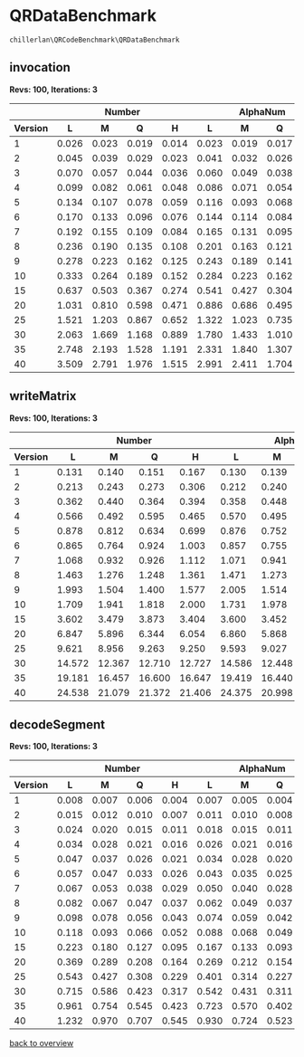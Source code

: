 # QRDataBenchmark

`chillerlan\QRCodeBenchmark\QRDataBenchmark`

## invocation

**Revs: 100, Iterations: 3**

<table><thead>
<tr><th></th><th colspan="4">Number</th><th colspan="4">AlphaNum</th><th colspan="4">Kanji</th><th colspan="4">Hanzi</th><th colspan="4">Byte</th></tr>
<tr><th>Version</th><th>L</th><th>M</th><th>Q</th><th>H</th><th>L</th><th>M</th><th>Q</th><th>H</th><th>L</th><th>M</th><th>Q</th><th>H</th><th>L</th><th>M</th><th>Q</th><th>H</th><th>L</th><th>M</th><th>Q</th><th>H</th></tr>
</thead><tbody>
<tr><td>1</td><td>0.026</td><td>0.023</td><td>0.019</td><td>0.014</td><td>0.023</td><td>0.019</td><td>0.017</td><td>0.012</td><td>0.025</td><td>0.022</td><td>0.020</td><td>0.015</td><td>0.032</td><td>0.028</td><td>0.026</td><td>0.021</td><td>0.022</td><td>0.019</td><td>0.016</td><td>0.012</td></tr>
<tr><td>2</td><td>0.045</td><td>0.039</td><td>0.029</td><td>0.023</td><td>0.041</td><td>0.032</td><td>0.026</td><td>0.020</td><td>0.042</td><td>0.035</td><td>0.028</td><td>0.022</td><td>0.049</td><td>0.041</td><td>0.041</td><td>0.028</td><td>0.036</td><td>0.031</td><td>0.026</td><td>0.023</td></tr>
<tr><td>3</td><td>0.070</td><td>0.057</td><td>0.044</td><td>0.036</td><td>0.060</td><td>0.049</td><td>0.038</td><td>0.030</td><td>0.062</td><td>0.051</td><td>0.040</td><td>0.033</td><td>0.072</td><td>0.060</td><td>0.048</td><td>0.040</td><td>0.057</td><td>0.045</td><td>0.036</td><td>0.028</td></tr>
<tr><td>4</td><td>0.099</td><td>0.082</td><td>0.061</td><td>0.048</td><td>0.086</td><td>0.071</td><td>0.054</td><td>0.040</td><td>0.087</td><td>0.072</td><td>0.054</td><td>0.042</td><td>0.099</td><td>0.081</td><td>0.064</td><td>0.051</td><td>0.081</td><td>0.066</td><td>0.050</td><td>0.039</td></tr>
<tr><td>5</td><td>0.134</td><td>0.107</td><td>0.078</td><td>0.059</td><td>0.116</td><td>0.093</td><td>0.068</td><td>0.051</td><td>0.116</td><td>0.093</td><td>0.069</td><td>0.052</td><td>0.130</td><td>0.106</td><td>0.080</td><td>0.061</td><td>0.109</td><td>0.089</td><td>0.064</td><td>0.048</td></tr>
<tr><td>6</td><td>0.170</td><td>0.133</td><td>0.096</td><td>0.076</td><td>0.144</td><td>0.114</td><td>0.084</td><td>0.065</td><td>0.145</td><td>0.115</td><td>0.083</td><td>0.067</td><td>0.161</td><td>0.129</td><td>0.094</td><td>0.080</td><td>0.135</td><td>0.109</td><td>0.077</td><td>0.062</td></tr>
<tr><td>7</td><td>0.192</td><td>0.155</td><td>0.109</td><td>0.084</td><td>0.165</td><td>0.131</td><td>0.095</td><td>0.073</td><td>0.166</td><td>0.131</td><td>0.097</td><td>0.074</td><td>0.192</td><td>0.147</td><td>0.107</td><td>0.085</td><td>0.153</td><td>0.131</td><td>0.088</td><td>0.069</td></tr>
<tr><td>8</td><td>0.236</td><td>0.190</td><td>0.135</td><td>0.108</td><td>0.201</td><td>0.163</td><td>0.121</td><td>0.092</td><td>0.202</td><td>0.162</td><td>0.118</td><td>0.094</td><td>0.221</td><td>0.179</td><td>0.131</td><td>0.105</td><td>0.192</td><td>0.157</td><td>0.111</td><td>0.087</td></tr>
<tr><td>9</td><td>0.278</td><td>0.223</td><td>0.162</td><td>0.125</td><td>0.243</td><td>0.189</td><td>0.141</td><td>0.108</td><td>0.241</td><td>0.192</td><td>0.140</td><td>0.108</td><td>0.265</td><td>0.210</td><td>0.155</td><td>0.126</td><td>0.227</td><td>0.179</td><td>0.131</td><td>0.101</td></tr>
<tr><td>10</td><td>0.333</td><td>0.264</td><td>0.189</td><td>0.152</td><td>0.284</td><td>0.223</td><td>0.162</td><td>0.129</td><td>0.283</td><td>0.226</td><td>0.163</td><td>0.144</td><td>0.307</td><td>0.246</td><td>0.181</td><td>0.145</td><td>0.271</td><td>0.227</td><td>0.153</td><td>0.122</td></tr>
<tr><td>15</td><td>0.637</td><td>0.503</td><td>0.367</td><td>0.274</td><td>0.541</td><td>0.427</td><td>0.304</td><td>0.235</td><td>0.535</td><td>0.424</td><td>0.303</td><td>0.235</td><td>0.576</td><td>0.463</td><td>0.332</td><td>0.257</td><td>0.508</td><td>0.399</td><td>0.295</td><td>0.221</td></tr>
<tr><td>20</td><td>1.031</td><td>0.810</td><td>0.598</td><td>0.471</td><td>0.886</td><td>0.686</td><td>0.495</td><td>0.406</td><td>0.870</td><td>0.687</td><td>0.490</td><td>0.398</td><td>0.939</td><td>0.737</td><td>0.535</td><td>0.429</td><td>0.827</td><td>0.643</td><td>0.468</td><td>0.376</td></tr>
<tr><td>25</td><td>1.521</td><td>1.203</td><td>0.867</td><td>0.652</td><td>1.322</td><td>1.023</td><td>0.735</td><td>0.558</td><td>1.299</td><td>1.018</td><td>0.724</td><td>0.571</td><td>1.382</td><td>1.091</td><td>0.779</td><td>0.593</td><td>1.226</td><td>0.972</td><td>0.692</td><td>0.518</td></tr>
<tr><td>30</td><td>2.063</td><td>1.669</td><td>1.168</td><td>0.889</td><td>1.780</td><td>1.433</td><td>1.010</td><td>0.765</td><td>1.745</td><td>1.388</td><td>1.000</td><td>0.752</td><td>1.901</td><td>1.494</td><td>1.076</td><td>0.836</td><td>1.673</td><td>1.312</td><td>0.944</td><td>0.719</td></tr>
<tr><td>35</td><td>2.748</td><td>2.193</td><td>1.528</td><td>1.191</td><td>2.331</td><td>1.840</td><td>1.307</td><td>1.010</td><td>2.321</td><td>1.814</td><td>1.313</td><td>1.010</td><td>2.507</td><td>1.986</td><td>1.404</td><td>1.079</td><td>2.230</td><td>1.724</td><td>1.230</td><td>0.949</td></tr>
<tr><td>40</td><td>3.509</td><td>2.791</td><td>1.976</td><td>1.515</td><td>2.991</td><td>2.411</td><td>1.704</td><td>1.304</td><td>2.962</td><td>2.353</td><td>1.712</td><td>1.293</td><td>3.235</td><td>2.541</td><td>1.803</td><td>1.393</td><td>2.840</td><td>2.250</td><td>1.607</td><td>1.241</td></tr>
</tbody></table>

## writeMatrix

**Revs: 100, Iterations: 3**

<table><thead>
<tr><th></th><th colspan="4">Number</th><th colspan="4">AlphaNum</th><th colspan="4">Kanji</th><th colspan="4">Hanzi</th><th colspan="4">Byte</th></tr>
<tr><th>Version</th><th>L</th><th>M</th><th>Q</th><th>H</th><th>L</th><th>M</th><th>Q</th><th>H</th><th>L</th><th>M</th><th>Q</th><th>H</th><th>L</th><th>M</th><th>Q</th><th>H</th><th>L</th><th>M</th><th>Q</th><th>H</th></tr>
</thead><tbody>
<tr><td>1</td><td>0.131</td><td>0.140</td><td>0.151</td><td>0.167</td><td>0.130</td><td>0.139</td><td>0.150</td><td>0.163</td><td>0.133</td><td>0.140</td><td>0.149</td><td>0.163</td><td>0.131</td><td>0.141</td><td>0.154</td><td>0.164</td><td>0.130</td><td>0.140</td><td>0.148</td><td>0.163</td></tr>
<tr><td>2</td><td>0.213</td><td>0.243</td><td>0.273</td><td>0.306</td><td>0.212</td><td>0.240</td><td>0.272</td><td>0.307</td><td>0.207</td><td>0.242</td><td>0.268</td><td>0.307</td><td>0.212</td><td>0.244</td><td>0.273</td><td>0.307</td><td>0.212</td><td>0.241</td><td>0.276</td><td>0.308</td></tr>
<tr><td>3</td><td>0.362</td><td>0.440</td><td>0.364</td><td>0.394</td><td>0.358</td><td>0.448</td><td>0.359</td><td>0.394</td><td>0.351</td><td>0.439</td><td>0.359</td><td>0.398</td><td>0.362</td><td>0.435</td><td>0.362</td><td>0.400</td><td>0.357</td><td>0.432</td><td>0.363</td><td>0.398</td></tr>
<tr><td>4</td><td>0.566</td><td>0.492</td><td>0.595</td><td>0.465</td><td>0.570</td><td>0.495</td><td>0.586</td><td>0.469</td><td>0.568</td><td>0.493</td><td>0.587</td><td>0.469</td><td>0.628</td><td>0.494</td><td>0.588</td><td>0.471</td><td>0.558</td><td>0.497</td><td>0.584</td><td>0.467</td></tr>
<tr><td>5</td><td>0.878</td><td>0.812</td><td>0.634</td><td>0.699</td><td>0.876</td><td>0.752</td><td>0.635</td><td>0.697</td><td>0.870</td><td>0.753</td><td>0.636</td><td>0.698</td><td>0.870</td><td>0.769</td><td>0.636</td><td>0.703</td><td>0.873</td><td>0.749</td><td>0.630</td><td>0.703</td></tr>
<tr><td>6</td><td>0.865</td><td>0.764</td><td>0.924</td><td>1.003</td><td>0.857</td><td>0.755</td><td>0.921</td><td>1.012</td><td>0.854</td><td>0.765</td><td>0.922</td><td>0.997</td><td>0.863</td><td>0.761</td><td>0.924</td><td>1.021</td><td>0.856</td><td>0.756</td><td>0.921</td><td>1.000</td></tr>
<tr><td>7</td><td>1.068</td><td>0.932</td><td>0.926</td><td>1.112</td><td>1.071</td><td>0.941</td><td>0.930</td><td>1.144</td><td>1.069</td><td>0.941</td><td>0.933</td><td>1.132</td><td>1.076</td><td>0.953</td><td>0.941</td><td>1.138</td><td>1.072</td><td>0.940</td><td>0.928</td><td>1.115</td></tr>
<tr><td>8</td><td>1.463</td><td>1.276</td><td>1.248</td><td>1.361</td><td>1.471</td><td>1.273</td><td>1.246</td><td>1.369</td><td>1.447</td><td>1.262</td><td>1.254</td><td>1.372</td><td>1.472</td><td>1.282</td><td>1.248</td><td>1.371</td><td>1.474</td><td>1.279</td><td>1.251</td><td>1.371</td></tr>
<tr><td>9</td><td>1.993</td><td>1.504</td><td>1.400</td><td>1.577</td><td>2.005</td><td>1.514</td><td>1.421</td><td>1.556</td><td>2.010</td><td>1.490</td><td>1.406</td><td>1.543</td><td>2.001</td><td>1.501</td><td>1.398</td><td>1.560</td><td>2.017</td><td>1.514</td><td>1.406</td><td>1.562</td></tr>
<tr><td>10</td><td>1.709</td><td>1.941</td><td>1.818</td><td>2.000</td><td>1.731</td><td>1.978</td><td>1.846</td><td>1.989</td><td>1.706</td><td>1.928</td><td>1.806</td><td>1.994</td><td>1.688</td><td>1.946</td><td>1.807</td><td>2.007</td><td>1.715</td><td>1.942</td><td>1.817</td><td>2.001</td></tr>
<tr><td>15</td><td>3.602</td><td>3.479</td><td>3.873</td><td>3.404</td><td>3.600</td><td>3.452</td><td>3.893</td><td>3.390</td><td>3.620</td><td>3.467</td><td>3.859</td><td>3.393</td><td>3.610</td><td>3.483</td><td>3.966</td><td>3.415</td><td>3.617</td><td>3.514</td><td>3.878</td><td>3.402</td></tr>
<tr><td>20</td><td>6.847</td><td>5.896</td><td>6.344</td><td>6.054</td><td>6.860</td><td>5.868</td><td>6.302</td><td>6.108</td><td>6.853</td><td>5.958</td><td>6.321</td><td>6.040</td><td>6.885</td><td>5.848</td><td>6.387</td><td>6.042</td><td>6.811</td><td>5.900</td><td>6.317</td><td>6.107</td></tr>
<tr><td>25</td><td>9.621</td><td>8.956</td><td>9.263</td><td>9.250</td><td>9.593</td><td>9.027</td><td>9.209</td><td>9.151</td><td>9.632</td><td>9.000</td><td>9.158</td><td>9.144</td><td>9.654</td><td>9.062</td><td>9.212</td><td>9.602</td><td>9.587</td><td>9.121</td><td>9.312</td><td>9.273</td></tr>
<tr><td>30</td><td>14.572</td><td>12.367</td><td>12.710</td><td>12.727</td><td>14.586</td><td>12.448</td><td>12.731</td><td>12.714</td><td>14.475</td><td>12.300</td><td>12.827</td><td>12.620</td><td>14.203</td><td>12.439</td><td>12.593</td><td>12.652</td><td>14.300</td><td>12.556</td><td>12.863</td><td>12.576</td></tr>
<tr><td>35</td><td>19.181</td><td>16.457</td><td>16.600</td><td>16.647</td><td>19.419</td><td>16.440</td><td>16.690</td><td>16.732</td><td>19.031</td><td>16.228</td><td>16.658</td><td>16.570</td><td>19.287</td><td>16.330</td><td>16.593</td><td>16.711</td><td>19.307</td><td>16.300</td><td>16.654</td><td>16.599</td></tr>
<tr><td>40</td><td>24.538</td><td>21.079</td><td>21.372</td><td>21.406</td><td>24.375</td><td>20.998</td><td>21.457</td><td>21.344</td><td>24.341</td><td>20.865</td><td>21.329</td><td>21.276</td><td>24.415</td><td>20.963</td><td>21.401</td><td>21.468</td><td>24.420</td><td>21.117</td><td>21.439</td><td>21.609</td></tr>
</tbody></table>

## decodeSegment

**Revs: 100, Iterations: 3**

<table><thead>
<tr><th></th><th colspan="4">Number</th><th colspan="4">AlphaNum</th><th colspan="4">Kanji</th><th colspan="4">Hanzi</th><th colspan="4">Byte</th></tr>
<tr><th>Version</th><th>L</th><th>M</th><th>Q</th><th>H</th><th>L</th><th>M</th><th>Q</th><th>H</th><th>L</th><th>M</th><th>Q</th><th>H</th><th>L</th><th>M</th><th>Q</th><th>H</th><th>L</th><th>M</th><th>Q</th><th>H</th></tr>
</thead><tbody>
<tr><td>1</td><td>0.008</td><td>0.007</td><td>0.006</td><td>0.004</td><td>0.007</td><td>0.005</td><td>0.004</td><td>0.003</td><td>0.005</td><td>0.004</td><td>0.004</td><td>0.003</td><td>0.005</td><td>0.004</td><td>0.004</td><td>0.002</td><td>0.005</td><td>0.005</td><td>0.004</td><td>0.003</td></tr>
<tr><td>2</td><td>0.015</td><td>0.012</td><td>0.010</td><td>0.007</td><td>0.011</td><td>0.010</td><td>0.008</td><td>0.005</td><td>0.008</td><td>0.007</td><td>0.007</td><td>0.004</td><td>0.008</td><td>0.007</td><td>0.005</td><td>0.004</td><td>0.009</td><td>0.008</td><td>0.006</td><td>0.005</td></tr>
<tr><td>3</td><td>0.024</td><td>0.020</td><td>0.015</td><td>0.011</td><td>0.018</td><td>0.015</td><td>0.011</td><td>0.009</td><td>0.012</td><td>0.011</td><td>0.008</td><td>0.007</td><td>0.012</td><td>0.010</td><td>0.008</td><td>0.007</td><td>0.015</td><td>0.013</td><td>0.010</td><td>0.007</td></tr>
<tr><td>4</td><td>0.034</td><td>0.028</td><td>0.021</td><td>0.016</td><td>0.026</td><td>0.021</td><td>0.016</td><td>0.012</td><td>0.018</td><td>0.015</td><td>0.012</td><td>0.009</td><td>0.019</td><td>0.015</td><td>0.011</td><td>0.009</td><td>0.022</td><td>0.018</td><td>0.013</td><td>0.010</td></tr>
<tr><td>5</td><td>0.047</td><td>0.037</td><td>0.026</td><td>0.021</td><td>0.034</td><td>0.028</td><td>0.020</td><td>0.015</td><td>0.026</td><td>0.020</td><td>0.015</td><td>0.011</td><td>0.025</td><td>0.020</td><td>0.016</td><td>0.011</td><td>0.030</td><td>0.024</td><td>0.018</td><td>0.013</td></tr>
<tr><td>6</td><td>0.057</td><td>0.047</td><td>0.033</td><td>0.026</td><td>0.043</td><td>0.035</td><td>0.025</td><td>0.020</td><td>0.030</td><td>0.025</td><td>0.017</td><td>0.014</td><td>0.031</td><td>0.025</td><td>0.017</td><td>0.014</td><td>0.037</td><td>0.030</td><td>0.021</td><td>0.017</td></tr>
<tr><td>7</td><td>0.067</td><td>0.053</td><td>0.038</td><td>0.029</td><td>0.050</td><td>0.040</td><td>0.028</td><td>0.022</td><td>0.036</td><td>0.028</td><td>0.020</td><td>0.015</td><td>0.037</td><td>0.028</td><td>0.020</td><td>0.015</td><td>0.044</td><td>0.034</td><td>0.025</td><td>0.018</td></tr>
<tr><td>8</td><td>0.082</td><td>0.067</td><td>0.047</td><td>0.037</td><td>0.062</td><td>0.049</td><td>0.037</td><td>0.028</td><td>0.043</td><td>0.035</td><td>0.025</td><td>0.020</td><td>0.044</td><td>0.035</td><td>0.026</td><td>0.020</td><td>0.053</td><td>0.042</td><td>0.031</td><td>0.024</td></tr>
<tr><td>9</td><td>0.098</td><td>0.078</td><td>0.056</td><td>0.043</td><td>0.074</td><td>0.059</td><td>0.042</td><td>0.032</td><td>0.052</td><td>0.041</td><td>0.030</td><td>0.023</td><td>0.052</td><td>0.042</td><td>0.030</td><td>0.022</td><td>0.062</td><td>0.051</td><td>0.036</td><td>0.028</td></tr>
<tr><td>10</td><td>0.118</td><td>0.093</td><td>0.066</td><td>0.052</td><td>0.088</td><td>0.068</td><td>0.049</td><td>0.040</td><td>0.061</td><td>0.049</td><td>0.034</td><td>0.029</td><td>0.062</td><td>0.048</td><td>0.035</td><td>0.029</td><td>0.075</td><td>0.059</td><td>0.042</td><td>0.033</td></tr>
<tr><td>15</td><td>0.223</td><td>0.180</td><td>0.127</td><td>0.095</td><td>0.167</td><td>0.133</td><td>0.093</td><td>0.072</td><td>0.115</td><td>0.092</td><td>0.065</td><td>0.050</td><td>0.117</td><td>0.093</td><td>0.067</td><td>0.052</td><td>0.142</td><td>0.114</td><td>0.080</td><td>0.062</td></tr>
<tr><td>20</td><td>0.369</td><td>0.289</td><td>0.208</td><td>0.164</td><td>0.269</td><td>0.212</td><td>0.154</td><td>0.122</td><td>0.189</td><td>0.151</td><td>0.107</td><td>0.085</td><td>0.192</td><td>0.149</td><td>0.109</td><td>0.085</td><td>0.232</td><td>0.180</td><td>0.132</td><td>0.104</td></tr>
<tr><td>25</td><td>0.543</td><td>0.427</td><td>0.308</td><td>0.229</td><td>0.401</td><td>0.314</td><td>0.227</td><td>0.169</td><td>0.282</td><td>0.219</td><td>0.161</td><td>0.120</td><td>0.284</td><td>0.223</td><td>0.161</td><td>0.124</td><td>0.345</td><td>0.269</td><td>0.194</td><td>0.145</td></tr>
<tr><td>30</td><td>0.715</td><td>0.586</td><td>0.423</td><td>0.317</td><td>0.542</td><td>0.431</td><td>0.311</td><td>0.234</td><td>0.380</td><td>0.302</td><td>0.214</td><td>0.164</td><td>0.387</td><td>0.304</td><td>0.222</td><td>0.166</td><td>0.467</td><td>0.371</td><td>0.268</td><td>0.204</td></tr>
<tr><td>35</td><td>0.961</td><td>0.754</td><td>0.545</td><td>0.423</td><td>0.723</td><td>0.570</td><td>0.402</td><td>0.314</td><td>0.504</td><td>0.396</td><td>0.282</td><td>0.216</td><td>0.520</td><td>0.402</td><td>0.285</td><td>0.219</td><td>0.667</td><td>0.488</td><td>0.344</td><td>0.263</td></tr>
<tr><td>40</td><td>1.232</td><td>0.970</td><td>0.707</td><td>0.545</td><td>0.930</td><td>0.724</td><td>0.523</td><td>0.399</td><td>0.646</td><td>0.510</td><td>0.365</td><td>0.283</td><td>0.665</td><td>0.522</td><td>0.372</td><td>0.284</td><td>0.790</td><td>0.637</td><td>0.447</td><td>0.341</td></tr>
</tbody></table>

[back to overview](./Benchmark.md)